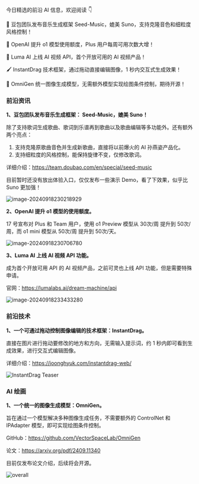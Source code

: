 今日精选的前沿 AI 信息，欢迎阅读 👇

🎵 豆包团队发布音乐生成框架 Seed-Music，媲美 Suno，支持克隆音色和细粒度风格控制！

🚀 OpenAI 提升 o1 模型使用额度，Plus 用户每周可用次数大增！

🎥 Luma AI 上线 AI 视频 API，首个开放可用的 AI 视频产品！

🖌️ InstantDrag 技术框架，通过拖动直接编辑图像，1 秒内交互式生成效果！

🎨 OmniGen 统一图像生成模型，无需额外模型实现绘图条件控制，期待开源！

### 前沿资讯

**1、豆包团队发布音乐生成框架： Seed-Music，媲美 Suno！**

除了支持歌词生成歌曲、歌词到乐谱再到歌曲以及歌曲编辑等多功能外。还有额外两个亮点：

1. 支持克隆原歌曲音色并生成新歌曲，直接将以前爆火的 AI 孙燕姿产品化。
2. 支持细粒度的风格控制，能保持旋律不变，仅修改歌词。

详细介绍：https://team.doubao.com/en/special/seed-music

目前暂时还没有放出体验入口，仅仅发布一些演示 Demo，看了下效果，似乎比 Suno 更加强！

![image-20240918230218929](https://cdn.jsdelivr.net/gh/freelander/oss@master/ai-daily/2024-09-18/image-20240918230218929.png)

**2、OpenAI 提升 o1 模型的使用额度。**

17 号宣布对 Plus 和 Team 用户，使用 o1 Preview 模型从 30次/周 提升到 50次/周，而 o1 mini 模型从 50次/周 提升到 50次/天。

![image-20240918230706780](https://cdn.jsdelivr.net/gh/freelander/oss@master/ai-daily/2024-09-18/image-20240918230706780.png)

**3、Luma AI 上线 AI 视频 API 功能。**

成为首个开放可用 API 的 AI 视频产品，之前可灵也上线 API 功能，但是需要特殊申请。

官网：https://lumalabs.ai/dream-machine/api

![image-20240918233433280](https://cdn.jsdelivr.net/gh/freelander/oss@master/ai-daily/2024-09-18/image-20240918233433280.png)



### 前沿技术

**1、一个可通过拖动控制图像编辑的技术框架：InstantDrag。**

直接在图片进行拖动要修改的地方和方向，无需输入提示词，约 1 秒内即可看到生成效果，进行交互式编辑图像。

详细介绍：https://joonghyuk.com/instantdrag-web/

![InstantDrag Teaser](https://cdn.jsdelivr.net/gh/freelander/oss@master/ai-daily/2024-09-18/teaser2.jpg)

### AI 绘画

**1、一个统一的图像生成模型：OmniGen。**

旨在通过一个模型解决多种图像生成任务，不需要额外的 ControlNet 和 IPAdapter 模型，即可实现绘图条件控制。

GitHub：https://github.com/VectorSpaceLab/OmniGen

论文：https://arxiv.org/pdf/2409.11340

目前仅发布论文介绍，后续将会开源。

![overall](https://cdn.jsdelivr.net/gh/freelander/oss@master/ai-daily/2024-09-18/overall.jpg)